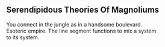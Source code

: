 Serendipidous Theories Of Magnoliums
------------------------------------
You connect in the jungle as in a handsome boulevard.  
Esoteric empire. The line segment functions to mix a system  
to its system.  
